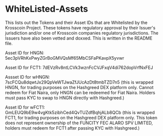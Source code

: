 # WhiteListed-Assets
This lists out the Tokens and their Asset IDs that are Whitelisted by the Krosscoin Project. These tokens have regulatory approval by their Issuer's jurisdiction and/or one of Krosscoin companies regulatory jurisdictions. The Issuers have also been vetted and doxxed. This is written in the README file.

Asset ID for HNGN: 5ec3pVRhKxPwyZGrBoGMVQsMf65MbCSFaPKavpX5yvwr

Asset ID for FCT1: 7dEVzRv8ntLCVk3wznFcCVJFxqV4di762dopVrfNxFEJ

Assset ID for wHNGN:  7scFCQu8dqwtJx29QpVeWTJwaZfJUcAzDt8tmbTZD7n5 (this is wrapped HNGN, for trading purposes on the Hashgreed DEX platform only. Cannot redeem for Fiat Naira, only HNGN can be redeemed for Fiat Naira. Holders must pass KYC to swap to HNGN directly with Hashgreed.)

Asset ID for wFCT1: GmLEUQ9bE9w4vgKtk5zibhCed4QvTUZdfBqhjALb8QCb (this is wrapped FCT1, for trading purposes on the Hashgreed DEX platform only. This token does not represent ownership of the FUNCITY FEC ALARO SPV LIMITED, holders must redeem for FCT1 after passing KYC with Hashgreed.)
